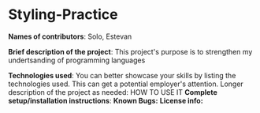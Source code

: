 # Styling-Practice
**Names of contributors**: Solo, Estevan

**Brief description of the project**: This project's purpose is to strengthen my undertsanding of programming languages

**Technologies used**: You can better showcase your skills by listing the technologies used. This can get a potential employer's attention.
Longer description of the project as needed: HOW TO USE IT
**Complete setup/installation instructions**: 
**Known Bugs:**
**License info:**
